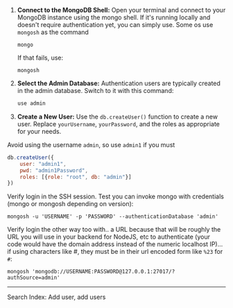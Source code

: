 
1. **Connect to the MongoDB Shell:**
   Open your terminal and connect to your MongoDB instance using the mongo shell. If it's running locally and doesn't require authentication yet, you can simply use. Some os use `mongosh` as the command

   ```shell
   mongo
   ```

	If that fails, use:
	```
	mongosh
	```

2. **Select the Admin Database:**
   Authentication users are typically created in the admin database. Switch to it with this command:

   ```javascript
   use admin
   ```

3. **Create a New User:**
   Use the `db.createUser()` function to create a new user. Replace `yourUsername`, `yourPassword`, and the roles as appropriate for your needs.

 Avoid using the username `admin`, so use `admin1` if you must

```javascript
db.createUser({
	user: "admin1",
	pwd: "admin1Password",
	roles: [{role: "root", db: "admin"}]
})
```

Verify login in the SSH session. Test you can invoke mongo with credentials (mongo or mongosh depending on version):
```
mongosh -u 'USERNAME' -p 'PASSWORD' --authenticationDatabase 'admin'
```

Verify login the other way too with..  a URL because that will be roughly the URL you will use in your backend for NodeJS, etc to authenticate (your code would have the domain address instead of the numeric localhost IP)... if using characters like #, they must be in their url encoded form like `%23` for `#`:
```
mongosh 'mongodb://USERNAME:PASSWORD@127.0.0.1:27017/?authSource=admin'
```

---

Search Index:
Add user, add users